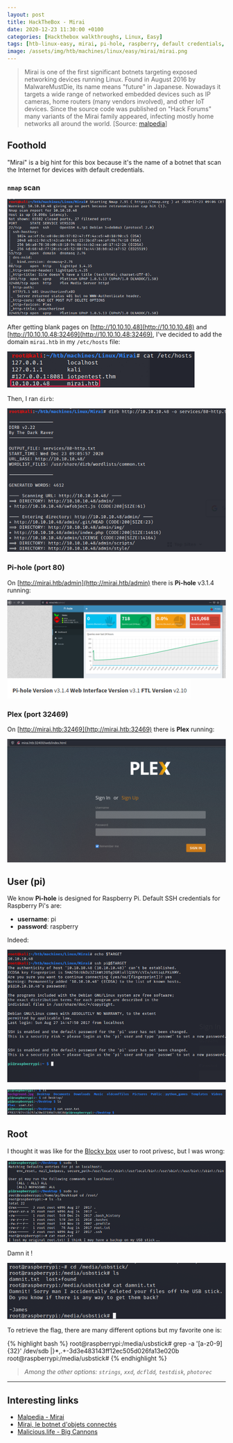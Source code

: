 ```yaml
---
layout: post
title: HackTheBox - Mirai
date: 2020-12-23 11:30:00 +0100
categories: [Hackthebox walkthroughs, Linux, Easy]
tags: [htb-linux-easy, mirai, pi-hole, raspberry, default credentials, file recovery, writeup, oscp-prep]
image: /assets/img/htb/machines/linux/easy/mirai/mirai.png 
---
```



> Mirai is one of the first significant botnets targeting exposed networking devices running Linux. Found in August 2016 by MalwareMustDie, its name means "future" in Japanese. Nowadays it targets a wide range of networked embedded devices such as IP cameras, home routers (many vendors involved), and other IoT devices. Since the source code was published on "Hack Forums" many variants of the Mirai family appeared, infecting mostly home networks all around the world. [Source: [malpedia](https://malpedia.caad.fkie.fraunhofer.de/details/elf.mirai)]

## Foothold

"Mirai" is a big hint for this box because it's the name of a botnet that scan the Internet for devices with default credentials.

### `nmap` scan

![nmap](/assets/img/htb/machines/linux/easy/mirai/nmap.png)

After getting blank pages on [http://10.10.10.48](http://10.10.10.48) and [http://10.10.10.48:32469](http://10.10.10.48:32469), I've decided to add the domain `mirai.htb` in my `/etc/hosts` file:

![/etc/hosts](/assets/img/htb/machines/linux/easy/mirai/etc-hosts.png)

Then, I ran `dirb`:

![dirb](/assets/img/htb/machines/linux/easy/mirai/dirb.png)

### Pi-hole (port 80) 

On [http://mirai.htb/admin](http://mirai.htb/admin) there is **Pi-hole** v3.1.4 running:

![pi-hole](/assets/img/htb/machines/linux/easy/mirai/pi-hole.png)
![pi-hole version](/assets/img/htb/machines/linux/easy/mirai/pi-hole-version-web-ui.png)


### Plex (port 32469) 

On [http://mirai.htb:32469](http://mirai.htb:32469) there is **Plex** running:

![plex](/assets/img/htb/machines/linux/easy/mirai/plex.png)

## User (pi)

We know **Pi-hole** is designed for Raspberry Pi. Default SSH credentials for Raspberry Pi's are:
- **username**: pi
- **password**: raspberry

Indeed:

![ssh](/assets/img/htb/machines/linux/easy/mirai/ssh.png)

![user.txt](/assets/img/htb/machines/linux/easy/mirai/user-proof.png)

## Root

I thought it was like for the [Blocky box](/posts/htb-blocky/#root) user to root privesc, but I was wrong: 

![sudo](/assets/img/htb/machines/linux/easy/mirai/sudo.png)

Damn it !

![Damnit](/assets/img/htb/machines/linux/easy/mirai/damnit.png)

To retrieve the flag, there are many different options but my favorite one is:

{% highlight bash %}
root@raspberrypi:/media/usbstick# grep -a '[a-z0-9]\{32\}' /dev/sdb 
|}*,.+-3d3e483143ff12ec505d026fa13e020b
root@raspberrypi:/media/usbstick#
{% endhighlight %}

> _Among the other options: `strings`, `xxd`, `dcfldd`, `testdisk`, `photorec`_
___

## Interesting links

- [Malpedia - Mirai](https://malpedia.caad.fkie.fraunhofer.de/details/elf.mirai)
- [Mirai, le botnet d'objets connectés](https://www.comptoirsecu.fr/podcast/%C3%A9pisode-39-mirai-le-botnet-dobjets-connect%C3%A9s/)
- [Malicious.life - Big Cannons](https://malicious.life/episode/episode-4-big-cannons-small-phish/)